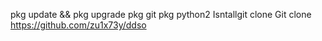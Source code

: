 pkg update && pkg upgrade
pkg git 
pkg python2
Isntallgit clone
Git clone 
https://github.com/zu1x73y/ddso
